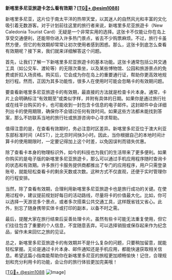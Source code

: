 **新喀里多尼亚旅遊卡怎么看有效期？[[TG💪+ @esim1088](https://t.me/s/esim1088)]**

新喀里多尼亚，这片位于南太平洋的热带天堂，以其迷人的自然风光和丰富的文化吸引着无数游客。对于计划前往这里的旅行者来说，新喀里多尼亚旅遊卡（New Caledonia Tourist Card）无疑是一个非常实用的选择。这张卡不仅能让你在岛上享受交通便利，还能带你进入许多热门景点，省去不少购票麻烦。不过，旅行卡虽然方便，但它的有效期却常常让初次使用者感到困惑。那么，这张卡到底怎么查看有效期呢？接下来，我们就来详细解答这个问题。

首先，让我们了解一下新喀里多尼亚旅遊卡的基本功能。这张卡通常包括公共交通工具（如公交车、渡轮等）的无限次乘坐，以及某些博物馆、公园和旅游景点的免费或折扣入场资格。购买后，它会成为你在岛上的重要通行证，帮助你更高效地规划行程。然而，正因为其多功能性，很多人在使用时可能会忽略卡的有效期问题。

要查看新喀里多尼亚旅遊卡的有效期，最直接的方法就是检查卡片本身。通常，卡片上会明确标注“有效期至”或类似字样，并附有具体的日期。如果你是通过旅行社或在线平台购买的卡，也可能收到一封包含卡信息的电子邮件。这封邮件中会详细列出卡的使用期限，确保你不会错过任何有效时间。如果这些方法都未能找到答案，那么不妨联系当地的旅行社或旅游咨询中心寻求帮助。

值得注意的是，在查看有效期时，务必注意时区差异。新喀里多尼亚位于澳大利亚东部标准时间（AEST），比北京时间快3小时。因此，当你根据自己的本地时间计算卡的使用期限时，一定要记得加上这个时差，以免因误判而错失优惠。

除了查看卡本身的物理标识外，如今的科技也为我们的生活带来了更多便利。如果你购买的是电子版的新喀里多尼亚旅遊卡，那么可以通过手机应用程序随时查询卡的状态和有效期。许多旅行卡服务提供商都推出了专门的应用程序，用户只需登录账号，就能轻松查看卡的剩余天数或次数。这种方式不仅直观，还便于实时管理你的行程安排。

当然，除了查看有效期，合理利用新喀里多尼亚旅遊卡也是旅行成功的关键。在使用过程中，建议提前规划好每日的活动路线，尽量将卡的价值最大化。比如，你可以选择一天游览多个景点，或者多次搭乘公共交通工具，这样既省钱又省心。此外，别忘了随身携带实体卡或打印的副本，以备不时之需。

最后，提醒大家在旅行结束后妥善处理卡片。虽然有些卡可能无法重复使用，但它们往往包含了重要的个人信息，不宜随意丢弃。可以选择销毁或保存起来作为纪念品，留作未来回忆之旅的见证。

总之，新喀里多尼亚旅遊卡的有效期并不是什么复杂的问题，只要稍加留意，就能轻松掌握。无论是通过卡片本身、邮件通知还是手机应用，都能快速获取相关信息。希望这篇小指南能帮助你在新喀里多尼亚的旅程更加顺畅愉快！记住，合理规划和充分利用卡的功能，会让你的旅行体验更加完美哦！

[[TG💪+ @esim1088](https://t.me/s/esim1088) ![Image](https://i.postimg.cc/4NQfJmqS/Snipaste-2025-05-13-00-14-12.png)]